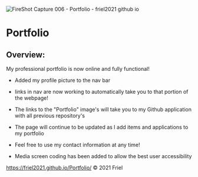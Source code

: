 ![FireShot Capture 006 - Portfolio - friel2021 github io](https://user-images.githubusercontent.com/87154134/127596510-dcbad50d-2566-481e-8584-01ff8d77bd6c.png)


# Portfolio

## Overview:

My professional portfolio is now online and fully functional!

- Added my profile picture to the nav bar
- links in nav are now working to automatically take you to that portion of the webpage!

- The links to the "Portfolio" image's will take you to my Github application with all previous repository's
- The page will continue to be updated as I add items and applications to my portfolio
- Feel free to use my contact information at any time!
- Media screen coding has been added to allow the best user accessibility

https://friel2021.github.io/Portfolio/
© 2021 Friel
